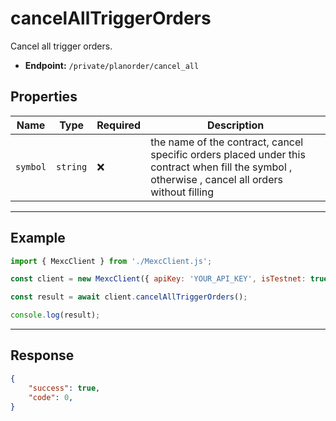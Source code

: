 # cancelAllTriggerOrders

Cancel all trigger orders.

- **Endpoint:** `/private/planorder/cancel_all`

## Properties

| **Name**           | **Type**   | **Required** | **Description** |
|--------------------|------------|--------------|------------------|
| `symbol`           | `string`   | ❌            | the name of the contract, cancel specific orders placed under this contract when fill the symbol , otherwise , cancel all orders without filling |

---

## Example

```js
import { MexcClient } from './MexcClient.js';

const client = new MexcClient({ apiKey: 'YOUR_API_KEY', isTestnet: true });

const result = await client.cancelAllTriggerOrders();

console.log(result);
```

---

## Response

```JSON
{
    "success": true,
    "code": 0,
}
```